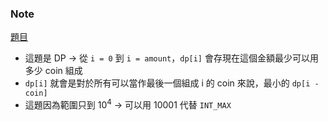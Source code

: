 ### Note
[題目](https://leetcode.com/problems/coin-change/description/)

- 這題是 DP → 從 `i = 0` 到 `i = amount`，`dp[i]` 會存現在這個金額最少可以用多少 coin 組成
- `dp[i]` 就會是對於所有可以當作最後一個組成 i 的 coin 來說，最小的 `dp[i - coin]`
- 這題因為範圍只到 $10^4$ → 可以用 10001 代替 `INT_MAX`